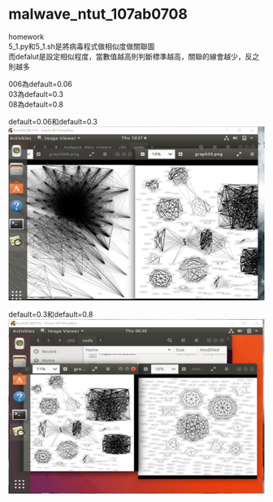 # malwave_ntut_107ab0708
homework  
5_1.py和5_1.sh是將病毒程式做相似度做關聯圖  
而defalut是設定相似程度，當數值越高則判斷標準越高，關聯的線會越少，反之則越多  

006為default=0.06  
03為default=0.3  
08為default=0.8  

default=0.06和default=0.3  
![image](https://github.com/kaunge/malwave_ntut_107ab0708/blob/main/006_03.jpg)

default=0.3和default=0.8  
![image](https://github.com/kaunge/malwave_ntut_107ab0708/blob/main/03_08.jpg)


